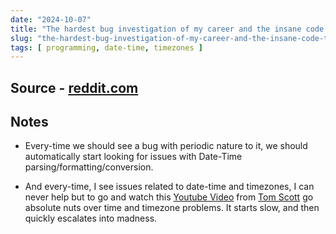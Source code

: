 ```yaml
---
date: "2024-10-07"
title: "The hardest bug investigation of my career and the insane code that caused it"
slug: "the-hardest-bug-investigation-of-my-career-and-the-insane-code-that-caused-it"
tags: [ programming, date-time, timezones ]
---
```




## Source - [reddit.com][1]

## Notes
* Every-time we should see a bug with periodic nature to it, we should automatically start looking for issues with Date-Time parsing/formatting/conversion.
* And every-time, I see issues related to date-time and timezones, I can never help but to go and watch this [Youtube Video][2] from [Tom Scott][3] go absolute nuts over time and timezone problems. It starts slow, and then quickly escalates into madness.



   [1]: https://www.reddit.com/r/ExperiencedDevs/comments/1fu0e5q/the_hardest_bug_investigation_of_my_career_and/
   [2]: https://www.youtube.com/watch?v=-5wpm-gesOY
   [3]: https://www.tomscott.com/
